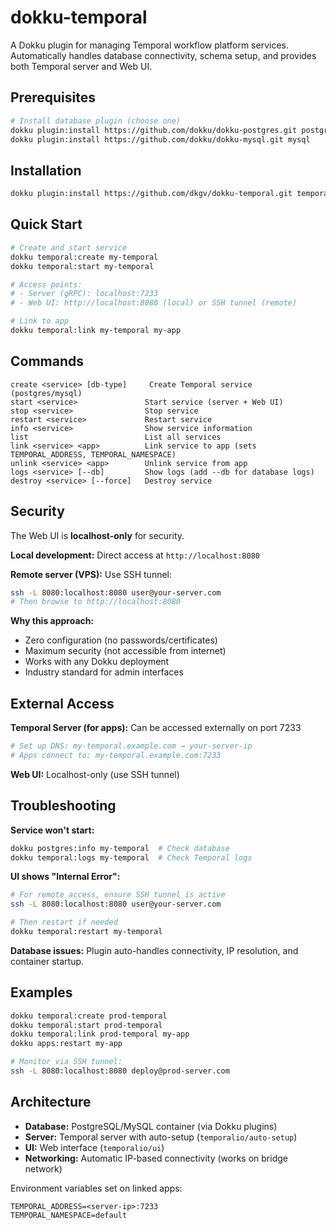 # dokku-temporal

A Dokku plugin for managing Temporal workflow platform services. Automatically handles database connectivity, schema setup, and provides both Temporal server and Web UI.

## Prerequisites

```bash
# Install database plugin (choose one)
dokku plugin:install https://github.com/dokku/dokku-postgres.git postgres
dokku plugin:install https://github.com/dokku/dokku-mysql.git mysql
```

## Installation

```bash
dokku plugin:install https://github.com/dkgv/dokku-temporal.git temporal
```

## Quick Start

```bash
# Create and start service
dokku temporal:create my-temporal
dokku temporal:start my-temporal

# Access points:
# - Server (gRPC): localhost:7233
# - Web UI: http://localhost:8080 (local) or SSH tunnel (remote)

# Link to app
dokku temporal:link my-temporal my-app
```

## Commands

```
create <service> [db-type]     Create Temporal service (postgres/mysql)
start <service>               Start service (server + Web UI)
stop <service>                Stop service
restart <service>             Restart service
info <service>                Show service information
list                          List all services
link <service> <app>          Link service to app (sets TEMPORAL_ADDRESS, TEMPORAL_NAMESPACE)
unlink <service> <app>        Unlink service from app
logs <service> [--db]         Show logs (add --db for database logs)
destroy <service> [--force]   Destroy service
```

## Security

The Web UI is **localhost-only** for security. 

**Local development:** Direct access at `http://localhost:8080`

**Remote server (VPS):** Use SSH tunnel:
```bash
ssh -L 8080:localhost:8080 user@your-server.com
# Then browse to http://localhost:8080
```

**Why this approach:**
- Zero configuration (no passwords/certificates)
- Maximum security (not accessible from internet)
- Works with any Dokku deployment
- Industry standard for admin interfaces

## External Access

**Temporal Server (for apps):** Can be accessed externally on port 7233
```bash
# Set up DNS: my-temporal.example.com → your-server-ip
# Apps connect to: my-temporal.example.com:7233
```

**Web UI:** Localhost-only (use SSH tunnel)

## Troubleshooting

**Service won't start:**
```bash
dokku postgres:info my-temporal  # Check database
dokku temporal:logs my-temporal  # Check Temporal logs
```

**UI shows "Internal Error":**
```bash
# For remote access, ensure SSH tunnel is active
ssh -L 8080:localhost:8080 user@your-server.com

# Then restart if needed
dokku temporal:restart my-temporal
```

**Database issues:** Plugin auto-handles connectivity, IP resolution, and container startup.

## Examples

```bash
dokku temporal:create prod-temporal
dokku temporal:start prod-temporal
dokku temporal:link prod-temporal my-app
dokku apps:restart my-app

# Monitor via SSH tunnel:
ssh -L 8080:localhost:8080 deploy@prod-server.com
```

## Architecture

- **Database:** PostgreSQL/MySQL container (via Dokku plugins)
- **Server:** Temporal server with auto-setup (`temporalio/auto-setup`)
- **UI:** Web interface (`temporalio/ui`)
- **Networking:** Automatic IP-based connectivity (works on bridge network)

Environment variables set on linked apps:
```
TEMPORAL_ADDRESS=<server-ip>:7233
TEMPORAL_NAMESPACE=default
```